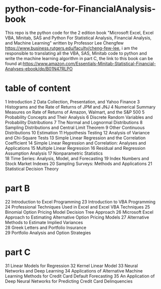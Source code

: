 # python-code-for-FinancialAnalysis-book
This repo is the python code for the 2 edition book "Microsoft Excel, Excel VBA, Minitab, SAS and Python For  Statistical Analysis, Financial Analysis,  and Machine Learning" written by Professor Lee Chengfew https://www.business.rutgers.edu/faculty/cheng-few-lee, i am the responsible to translating all the VBA, SAS, Minitab code to python and write the machine learning algorithm in part C, the link to this book can be found at:https://www.amazon.com/Essentials-Minitab-Statistical-Financial-Analyses-ebook/dp/B01N47RLPO

# table of content
1    Introduction
2    Data Collection, Presentation, and Yahoo Finance 
3    Histograms and the Rate of Returns of JPM and JNJ 
4    Numerical Summary Measures on Rate of Returns of Amazon, Walmart, and the S&P 500
5    Probability Concepts and Their Analysis
6    Discrete Random Variables and Probability Distributions 
7    The Normal and Lognormal Distributions 
8    Sampling Distributions and Central Limit Theorem 
9    Other Continuous Distributions 
10    Estimation 
11    Hypothesis Testing 
12    Analysis of Variance and Chi-Square Tests 
13    Simple Linear Regression and the Correlation Coefficient 
14    Simple Linear Regression and Correlation: Analyses and Applications 
15    Multiple Linear Regression
16    Residual and Regression Assumption Analysis
17    Nonparametric Statistics  
18    Time Series: Analysis, Model, and Forecasting 
19    Index Numbers and Stock Market Indexes 
20    Sampling Surveys: Methods and Applications
21    Statistical Decision Theory 
# part B
22    Introduction to Excel Programming 
23    Introduction to VBA Programming 
24    Professional Techniques Used in Excel and Excel VBA Techniques 
25    Binomial Option Pricing Model Decision Tree Approach
26    Microsoft Excel Approach to Estimating Alternative Option Pricing Models
27    Alternative Methods to Estimate Implied Variances  
28    Greek Letters and Portfolio Insurance  
29    Portfolio Analysis and Option Strategies
# part C
31    Linear Models for Regression 
32    Kernel Linear Model 
33    Neural Networks and Deep Learning 
34    Applications of Alternative Machine Learning Methods for Credit Card Default 	Forecasting
35   An Application of Deep Neural Networks for Predicting Credit Card Delinquencies

